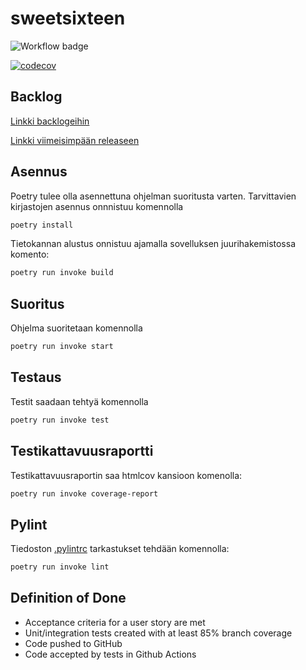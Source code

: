 # sweetsixteen

![Workflow badge](https://github.com/mleikas/sweetsixteen/workflows/CI/badge.svg)

[![codecov](https://codecov.io/gh/mleikas/sweetsixteen/branch/main/graph/badge.svg?token=ywnp6wfOY9)](https://codecov.io/gh/mleikas/sweetsixteen)

## Backlog

[Linkki backlogeihin](https://docs.google.com/spreadsheets/d/1WaXkt1bA5ho_e-IfcfUK9stK1fLb32ynSzqMo0fLLdM/edit?usp=sharing)

[Linkki viimeisimpään releaseen](https://github.com/mleikas/sweetsixteen/releases/tag/sprint2_release)

## Asennus

Poetry tulee olla asennettuna ohjelman suoritusta varten. Tarvittavien kirjastojen asennus onnnistuu komennolla

```bash
poetry install
```

Tietokannan alustus onnistuu ajamalla sovelluksen juurihakemistossa komento:

```bash
poetry run invoke build
```

## Suoritus

Ohjelma suoritetaan komennolla

```bash
poetry run invoke start
```

## Testaus

Testit saadaan tehtyä komennolla

```bash
poetry run invoke test
```

## Testikattavuusraportti

Testikattavuusraportin saa htmlcov kansioon komenolla:

```bash
poetry run invoke coverage-report
```

## Pylint

Tiedoston [.pylintrc](./.pylintrc) tarkastukset tehdään komennolla:

```bash
poetry run invoke lint
```

## Definition of Done

- Acceptance criteria for a user story are met
- Unit/integration tests created with at least 85% branch coverage
- Code pushed to GitHub			
- Code accepted by tests in Github Actions

